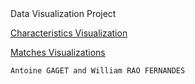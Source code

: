 <html lang="en">
	<head style = "font-size:220%">
		Data Visualization Project
	</head>
	<body>
		<p><a href="code/avg_stat_per_gen.html">Characteristics Visualization</a></p>
		<p><a href="code/visu_matches_per_gen.html">Matches Visualizations</a></p>
	</body>
	<tail>

	Antoine GAGET and William RAO FERNANDES
</html>

